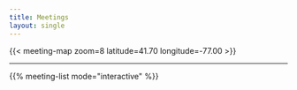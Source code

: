 ```yaml
---
title: Meetings
layout: single
---
```


{{< meeting-map zoom=8 latitude=41.70 longitude=-77.00 >}}

----

{{% meeting-list mode="interactive" %}}
